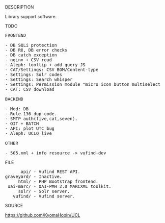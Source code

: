 
DESCRIPTION

Library support software.

TODO
<pre>
FRONTEND

- DB SQLi protection
- DB RO, DB error checks
- DB catch exception
- nginx + CSV read
- Aleph: tooltip + add query JS
- CAT/Settings: CSV BOM/Content-type
- Settings: Solr codes
- Settings: Search whisper
- Settings: Permission module "micro icon button multiselect radio group".
- CAT: CSV download

BACKEND

- Mod: DB
- Rule 136 dup code.
- SMTP auth(five,cat,seven).
- OIT + BATCH
- API: plot UTC bug
- Aleph: UCLO live

OTHER

- 505.xml + info_resource -> vufind-dev
</pre>
FILE
<pre>
      api/ - Vufind REST API.
graveyard/ - Inactive.
     html/ - PHP Bootstrap frontend.
 oai-marc/ - OAI-PMH 2.0 MARCXML toolkit.
     solr/ - Solr server.
   vufind/ - Vufind server.
</pre>
SOURCE

https://github.com/KyomaHooin/UCL
